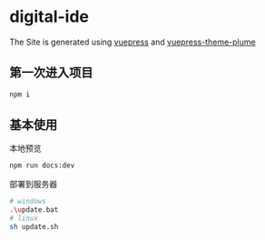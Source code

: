 # digital-ide

The Site is generated using [vuepress](https://vuepress.vuejs.org/) and [vuepress-theme-plume](https://github.com/pengzhanbo/vuepress-theme-plume)

## 第一次进入项目

```sh
npm i
```

## 基本使用

本地预览
```sh
npm run docs:dev
```

部署到服务器
```sh
# windows
.\update.bat
# linux
sh update.sh
```